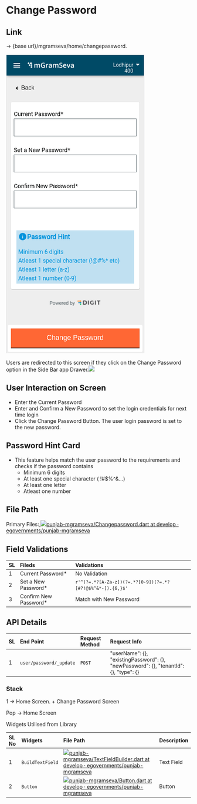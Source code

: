 # Change Password

## **Link** 

→ {base url}/mgramseva/home/changepassword.

![](../../../../.gitbook/assets/image%20%2860%29.png)

Users are redirected to this screen if they click on the Change Password option in the Side Bar app Drawer.![](blob:https://digit-discuss.atlassian.net/ab0d2124-264f-4e7e-825a-6da61e034076#media-blob-url=true&id=b1d71015-4630-47b9-a673-6bc5b8c40589&collection=contentId-1925546002&contextId=1925546002&mimeType=image%2Fpng&name=ChangePassword.png&size=40193&width=377&height=813&alt=)

## **User Interaction on Screen**

* Enter the Current Password
* Enter and Confirm a New Password to set the login credentials for next time login
* Click the Change Password Button. The user login password is set to the new password.

## **Password Hint Card**

* This feature helps match the user password to the requirements and checks if the password contains
  * Minimum 6 digits
  * At least one special character \( !\#$%^&...\)
  * At least one letter
  * Atleast one number

## **File Path**

Primary Files:[ ![](https://github.com/fluidicon.png)punjab-mgramseva/Changepassword.dart at develop · egovernments/punjab-mgramseva](https://github.com/egovernments/punjab-mgramseva/blob/develop/frontend/mgramseva/lib/screeens/ChangePassword/Changepassword.dart)

## **Field Validations**

| **SL** | **Fileds** | **Validations** |
| :--- | :--- | :--- |
| 1 | Current Password\* | No Validation |
| 2 | Set a New Password\* | `r'^(?=.*?[A-Za-z])(?=.*?[0-9])(?=.*?[#?!@$%^&*-]).{6,}$'` |
| 3 | Confirm New Password\* | Match with New Password |

## **API Details**

| **SL** | **End Point** | **Request Method** | **Request Info** |
| :--- | :--- | :--- | :--- |
| 1 | `user/password/_update` | `POST` | "userName": {}, "existingPassword": {}, "newPassword": {}, "tenantId": {}, "type": {} |

### **Stack**

1 → Home Screen. + Change Password Screen

Pop → Home Screen

Widgets Utilised from Library

| **SL No** | **Widgets** | **File Path** | **Description** |
| :--- | :--- | :--- | :--- |
| 1 | `BuildTextField` | [![](https://github.com/fluidicon.png)punjab-mgramseva/TextFieldBuilder.dart at develop · egovernments/punjab-mgramseva](https://github.com/egovernments/punjab-mgramseva/blob/develop/frontend/mgramseva/lib/widgets/TextFieldBuilder.dart) | Text Field |
| 2 | `Button` | [![](https://github.com/fluidicon.png)punjab-mgramseva/Button.dart at develop · egovernments/punjab-mgramseva](https://github.com/egovernments/punjab-mgramseva/blob/develop/frontend/mgramseva/lib/widgets/Button.dart) | Button |

